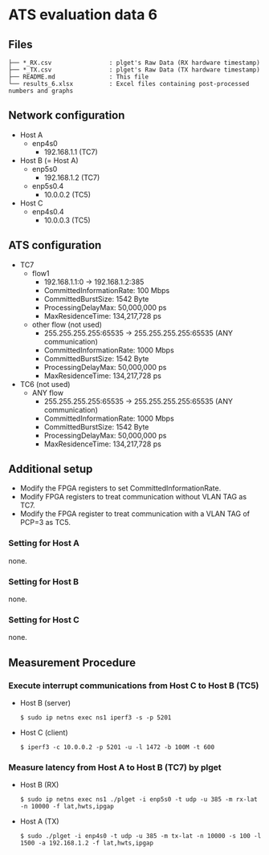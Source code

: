 # ATS evaluation data 6

## Files

```
├── *_RX.csv                : plget's Raw Data (RX hardware timestamp)
├── *_TX.csv                : plget's Raw Data (TX hardware timestamp)
├── README.md               : This file
└── results_6.xlsx          : Excel files containing post-processed numbers and graphs
```

## Network configuration

- Host A
  - enp4s0
    - 192.168.1.1 (TC7)
- Host B (= Host A)
  - enp5s0
    - 192.168.1.2 (TC7)
  - enp5s0.4
    - 10.0.0.2 (TC5)
- Host C
  - enp4s0.4
    - 10.0.0.3 (TC5)

## ATS configuration
- TC7
  - flow1
    - 192.168.1.1:0 -> 192.168.1.2:385
    - CommittedInformationRate: 100 Mbps
    - CommittedBurstSize: 1542 Byte
    - ProcessingDelayMax: 50,000,000 ps
    - MaxResidenceTime: 134,217,728 ps
  - other flow (not used)
    - 255.255.255.255:65535 -> 255.255.255.255:65535 (ANY communication)
    - CommittedInformationRate: 1000 Mbps
    - CommittedBurstSize: 1542 Byte
    - ProcessingDelayMax: 50,000,000 ps
    - MaxResidenceTime: 134,217,728 ps
- TC6 (not used)
  - ANY flow
    - 255.255.255.255:65535 -> 255.255.255.255:65535 (ANY communication)
    - CommittedInformationRate: 1000 Mbps
    - CommittedBurstSize: 1542 Byte
    - ProcessingDelayMax: 50,000,000 ps
    - MaxResidenceTime: 134,217,728 ps

## Additional setup

- Modify the FPGA registers to set CommittedInformationRate.
- Modify FPGA registers to treat communication without VLAN TAG as TC7.
- Modify the FPGA register to treat communication with a VLAN TAG of PCP=3 as TC5.

### Setting for Host A
none.

### Setting for Host B
none.

### Setting for Host C
none.

## Measurement Procedure

### Execute interrupt communications from Host C to Host B (TC5)
- Host B (server)
   ```shell
   $ sudo ip netns exec ns1 iperf3 -s -p 5201
   ```
- Host C (client)
   ```shell
   $ iperf3 -c 10.0.0.2 -p 5201 -u -l 1472 -b 100M -t 600
   ```

### Measure latency from Host A to Host B (TC7) by plget
- Host B (RX)
   ```shell
   $ sudo ip netns exec ns1 ./plget -i enp5s0 -t udp -u 385 -m rx-lat -n 10000 -f lat,hwts,ipgap
   ```
- Host A (TX)
   ```shell
   $ sudo ./plget -i enp4s0 -t udp -u 385 -m tx-lat -n 10000 -s 100 -l 1500 -a 192.168.1.2 -f lat,hwts,ipgap
   ```
